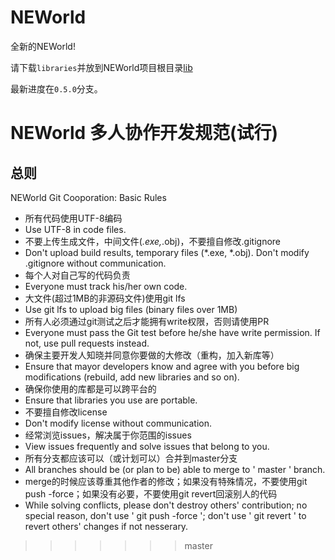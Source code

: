 # NEWorld

全新的NEWorld!

请下载`libraries`并放到NEWorld项目根目录[lib](http://pan.baidu.com/s/1jHz7rAe)

最新进度在`0.5.0`分支。

# NEWorld 多人协作开发规范(试行)

## 总则

NEWorld Git Cooporation: Basic Rules

- 所有代码使用UTF-8编码
- Use UTF-8 in code files.
- 不要上传生成文件，中间文件(*.exe,*.obj)，不要擅自修改.gitignore
- Don't upload build results, temporary files (*.exe, *.obj). Don't modify .gitignore without communication.
- 每个人对自己写的代码负责
- Everyone must track his/her own code.
- 大文件(超过1MB的非源码文件)使用git lfs
- Use git lfs to upload big files (binary files over 1MB)
- 所有人必须通过git测试之后才能拥有write权限，否则请使用PR
- Everyone must pass the Git test before he/she have write permission. If not, use pull requests instead.
- 确保主要开发人知晓并同意你要做的大修改（重构，加入新库等）
- Ensure that mayor developers know and agree with you before big modifications (rebuild, add new libraries and so on).
- 确保你使用的库都是可以跨平台的
- Ensure that libraries you use are portable.
- 不要擅自修改license
- Don't modify license without communication.
- 经常浏览issues，解决属于你范围的issues
- View issues frequently and solve issues that belong to you.
- 所有分支都应该可以（或计划可以）合并到master分支
- All branches should be (or plan to be) able to merge to ' master ' branch.
- merge的时候应该尊重其他作者的修改；如果没有特殊情况，不要使用git push -force；如果没有必要，不要使用git revert回滚别人的代码
- While solving conflicts, please don't destroy others' contribution; no special reason, don't use ' git push -force '; don't use ' git revert ' to revert others' changes if not nesserary.
>>>>>>> master
